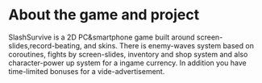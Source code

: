 # About the game and project
SlashSurvive is a 2D PC&smartphone game built around screen-slides,record-beating, and skins. There is enemy-waves system based on coroutines, fights by screen-slides, inventory and shop system and also character-power up system for a ingame currency. In addition you have time-limited bonuses for a vide-advertisement.
